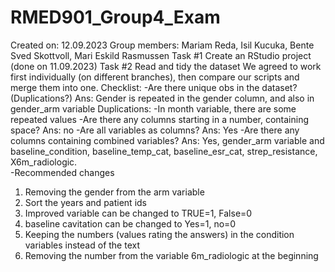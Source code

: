# RMED901_Group4_Exam 
Created on: 12.09.2023 
Group members: Mariam Reda, Isil Kucuka, Bente Sved Skottvoll, Mari Eskild Rasmussen 
Task #1 Create an RStudio project (done on 11.09.2023)
Task #2 Read and tidy the dataset 
We agreed to work first individually (on different branches), then compare our scripts and merge them into one. 
Checklist: 
-Are there unique obs in the dataset? (Duplications?) 
Ans: Gender is repeated in the gender column, and also in gender_arm variable
Duplications: 
-In month variable, there are some repeated values
-Are there any columns starting in a number, containing space? 
Ans: no
-Are all variables as columns? 
Ans: Yes 
-Are there any columns containing combined variables? 
Ans: Yes, gender_arm variable and baseline_condition, baseline_temp_cat, baseline_esr_cat, strep_resistance, X6m_radiologic.  
-Recommended changes
1) Removing the gender from the arm variable
2) Sort the years and patient ids
3) Improved variable can be changed to TRUE=1, False=0
4) baseline cavitation can be changed to Yes=1, no=0
5) Keeping the numbers (values rating the answers) in the condition variables instead of the text
6) Removing the number from the variable 6m_radiologic at the beginning 
